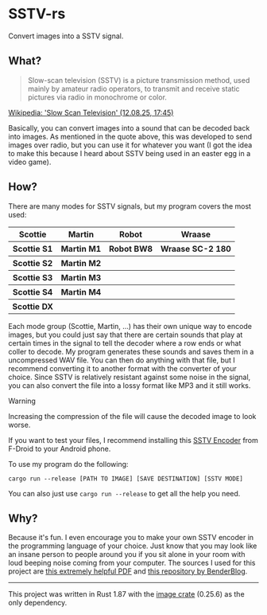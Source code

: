 # SSTV-rs
Convert images into a SSTV signal.

## What?
> Slow-scan television (SSTV) is a picture transmission method, used mainly by amateur radio operators, to transmit and receive static pictures via radio in monochrome or color.

<a href="https://en.wikipedia.org/wiki/Slow-scan_television">Wikipedia: 'Slow Scan Television' (12.08.25, 17:45)</a>

Basically, you can convert images into a sound that can be decoded back into images. As mentioned in the quote above, this was developed to send images over radio, but you can use it for whatever you want (I got the idea to make this because I heard about SSTV being used in an easter egg in a video game).

## How?
There are many modes for SSTV signals, but my program covers the most used:
<table>
  <tr>
    <th>Scottie</th>
    <th>Martin</th>
    <th>Robot</th>
    <th>Wraase</th>
  </tr>
  <tr>
    <th>Scottie S1</th>
    <th>Martin M1</th>
    <th>Robot BW8</th>
    <th>Wraase SC-2 180</th>
  </tr>
  <tr>
    <th>Scottie S2</th>
    <th>Martin M2</th>
    <th></th>
    <th></th>
  </tr>
  <tr>
    <th>Scottie S3</th>
    <th>Martin M3</th>
    <th></th>
    <th></th>
  </tr>
  <tr>
    <th>Scottie S4</th>
    <th>Martin M4</th>
    <th></th>
    <th></th>
  </tr>
  <tr>
    <th>Scottie DX</th>
    <th></th>
    <th></th>
    <th></th>
  </tr>
</table>

Each mode group (Scottie, Martin, ...) has their own unique way to encode images, but you could just say that there are certain sounds that play at certain times in the signal to tell the decoder where a row ends or what coller to decode. My program generates these sounds and saves them in a uncompressed WAV file. You can then do anything with that file, but I recommend converting it to another format with the converter of your choice. Since SSTV is relatively resistant against some noise in the signal, you can also convert the file into a lossy format like MP3 and it still works.

> [!WARNING]
> Increasing the compression of the file will cause the decoded image to look worse.

If you want to test your files, I recommend installing this <a href="https://f-droid.org/packages/om.sstvencoder/">SSTV Encoder</a> from F-Droid to your Android phone.

To use my program do the following:

```
cargo run --release [PATH TO IMAGE] [SAVE DESTINATION] [SSTV MODE]
```

You can also just use ```cargo run --release``` to get all the help you need.

## Why?
Because it's fun. I even encourage you to make your own SSTV encoder in the programming language of your choice. Just know that you may look like an insane person to people around you if you sit alone in your room with loud beeping noise coming from your computer.
The sources I used for this project are <a href="https://www.sstv-handbook.com/">this extremely helpful PDF</a> and <a href="https://github.com/BenderBlog/rust-sstv">this repository by BenderBlog</a>.

<hr>

This project was written in Rust 1.87 with the <a href="https://crates.io/crates/image">image crate</a> (0.25.6) as the only dependency.
